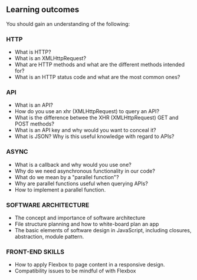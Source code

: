 ## Learning outcomes

You should gain an understanding of the following:

### HTTP
- What is HTTP?
- What is an XMLHttpRequest?
- What are HTTP methods and what are the different methods intended for?
- What is an HTTP status code and what are the most common ones?

### API
- What is an API?
- How do you use an xhr (XMLHttpRequest) to query an API?
- What is the difference betwee the XHR (XMLHttpRequest) GET and POST methods?
- What is an API key and why would you want to conceal it?
- What is JSON? Why is this useful knowledge with regard to APIs?

### ASYNC
- What is a callback and why would you use one?
- Why do we need asynchronous functionality in our code?
- What do we mean by a "parallel function"?
- Why are parallel functions useful when querying APIs?
- How to implement a parallel function.

### SOFTWARE ARCHITECTURE
- The concept and importance of software architecture
- File structure planning and how to white-board plan an app
- The basic elements of software design in JavaScript, including closures, abstraction, module pattern.


### FRONT-END SKILLS
- How to apply Flexbox to page content in a responsive design.
- Compatibility issues to be mindful of with Flexbox
